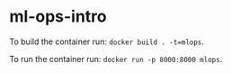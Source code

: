 # ml-ops-intro

To build the container run: `docker build . -t=mlops`.

To run the container run: `docker run -p 8000:8000 mlops`.
